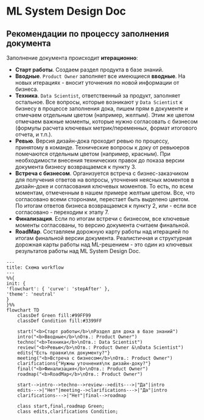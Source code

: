 # ML System Design Doc  
## Рекомендации по процессу заполнения документа

Заполнение документа происходит **итерационно**:   

- **Старт работы**. Создаем раздел продукта в базе знаний.  
- **Вводные**. `Product Owner` заполняет все имеющиеся **вводные**. На новых итерациях - вносит уточнения по новой информации от бизнеса.    
- **Техника**. `Data Scientist`, ответственный за продукт, заполняет остальное. Все вопросы, которые возникают у `Data Scientist` к бизнесу в процессе заполнения дока, пишем прям в документе и отмечаем отдельным цветом (например, желтым). Этим же цветом отмечаем важные моменты, которые нужно согласовать с бизнесом (формулы расчета ключевых метрик/переменных, формат итогового отчета, и т.п.).      
- **Ревью**. Версия дизайн-дока проходит ревью по процессу, принятому в команде. Технические вопросы к доку от ревьюеров помечаются отдельным цветом (например, красным). При необходимости внесения технических правок до показа версии документа бизнесу возвращаемся к пункту 3.  
- **Встреча с бизнесом**. Организуется встреча с бизнес-заказчиком для получения ответов на вопросы, уточнения неясных моментов в дизайн-доке и согласования ключевых моментов. То есть, по всем моментам, отмеченным в нашем примере желтым цветом. Все, что согласовано всеми сторонами, перестает быть выделено цветом. По итогам ответов бизнеса возвращаемся к пункту 2, или - если все согласовано - переходим к этапу 7.     
- **Финализация**. Если по итогам встречи с бизнесом, все ключевые моменты согласованы, то версию документа считаем финальной.   
- **RoadMap**. Составляем дорожную карту работы над итерацией по итогам финальной версии документа. Реалистичная и структурная дорожная карты работы над ML-решением - это один из ключевых результатов работы над ML System Design Doc. 


```mermaid
---
title: Схема workflow
---
%%{ 
init: { 
'flowchart': { 'curve': 'stepAfter' },
'theme': 'neutral'
}
}%%
flowchart TD
    classDef Green fill:#99FF99
    classDef Condition fill:#3399FF
    
    start("<b>Старт работы</b>\nРаздел для дока в базе знаний")
    intro("<b>Вводные</b>\nОтв.: Product Owner")
    techno("<b>Техника</b>\nОтв.: Data Scientist")
    review("<b>Ревью</b>\nОтв.: Product Owner &\nData Scientist")
    edits{"Есть правки\nк документу?"}
    meeting("<b>Встреча с бизнесом</b>\nОтв.: Product Owner")
    clarifications{"Нужны уточнения\nк дизайн-доку?"}
    final("<b>Финализация</b>\nОтв.: Product Owner")
    roadmap("<b>RoadMap</b>\nОтв.: Product Owner")

    start-->intro-->techno-->review-->edits--->|"Да"|intro
    edits--->|"Нет"|meeting-->clarifications--->|"Да"|intro
    clarifications--->|"Нет"|final-->roadmap

    class start,final,roadmap Green;
    class edits,clarifications Condition;
    

```

